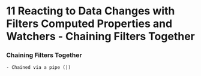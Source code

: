 # 11 Reacting to Data Changes with Filters Computed Properties and Watchers - Chaining Filters Together

### Chaining Filters Together
	- Chained via a pipe (|)